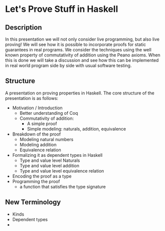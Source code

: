# Let's Prove Stuff in Haskell

## Description
In this presentation we will not only consider live programming, but also live
proving! We will see how it is possible to incorporate proofs for static
guarantees in real programs. We consider the techniques using the well known
property of commutativity of addition using the Peano axioms. When this is
done we will take a discussion and see how this can be implemented in
real world program side by side with usual software testing.

## Structure
A presentation on proving properties in Haskell. The core structure of the
presentation is as follows:

* Motivation / Introduction
    - Better understanding of Coq
    - Commutativity of addition:
        + A simple proof
        + Simple modeling: naturals, addition, equivalence
* Breakdown of the proof
    - Modeling natural numbers
    - Modeling addition
    - Equivalence relation
* Formalizing it as dependent types in Haskell
    - Type and value level Naturals
    - Type and value level addition
    - Type and value level equivalence relation
* Encoding the proof as a type
* Programming the proof
    - a function that satisfies the type signature

## New Terminology

* Kinds
* Dependent types
* 